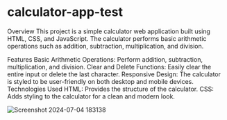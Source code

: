 # calculator-app-test

Overview
This project is a simple calculator web application built using HTML, CSS, and JavaScript. The calculator performs basic arithmetic operations such as addition, subtraction, multiplication, and division.

Features
Basic Arithmetic Operations: Perform addition, subtraction, multiplication, and division.
Clear and Delete Functions: Easily clear the entire input or delete the last character.
Responsive Design: The calculator is styled to be user-friendly on both desktop and mobile devices.
Technologies Used
HTML: Provides the structure of the calculator.
CSS: Adds styling to the calculator for a clean and modern look.



![Screenshot 2024-07-04 183138](https://github.com/biniman4/calculator-app-test/assets/129397501/0392868d-fca5-4b23-a3f1-554828beeaa4)
